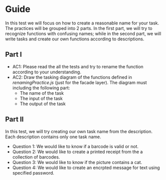 # Guide

In this test we will focus on how to create a reasonable name for your task. The practices will be grouped into 2 parts. In the first part, we will try to recognize functions with confusing names; while in the second part, we will write tasks and create our own functions according to descriptions.

## Part I

* AC1: Please read the all the tests and try to rename the function according to your understanding.
* AC2: Draw the tasking diagram of the functions defined in *renamingPractice.js* (just for the facade layer). The diagram must including the following part:
    * The name of the task
    * The input of the task
    * The output of the task

## Part II

In this test, we will try creating our own task name from the description. Each description contains only one task name.

* Question 1: We would like to know if a barcode is valid or not.
* Question 2: We would like to create a printed receipt from the a collection of barcodes.
* Question 3: We would like to know if the picture contains a cat.
* Question 4: We would like to create an encrpted message for text using specified password.